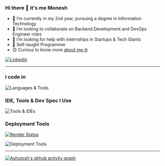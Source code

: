 ### Hi there 👋 it's me Monesh

- 🔭 I’m currently in my 2nd year, pursuing a degree in Information Technology  
- 👯 I’m looking to collaborate on Backend Development and DevOps Engineer roles  
- 🤔 I’m looking for help with internships in Startups & Tech Giants  
- 🙂 Self-taught Programmer  
- 😊 Curious to know more [about me 🌐](https://moneshgomo.netlify.app/)

<p>
  <!-- ✅ Only this LinkedIn icon is a link -->
  <a href="https://www.linkedin.com/in/moneshgomo" target="_blank">
    <img src="https://skillicons.dev/icons?i=linkedin&theme=dark" alt="LinkedIn"/>
  </a>
</p>

***

### I code in
<p>
  <!-- ❌ No links here -->
  <img src="https://skillicons.dev/icons?i=java,py,html,css,js,php,spring,laravel,maven,git,mysql,postgres&theme=dark" alt="Languages & Tools"/>
</p>

### IDE, Tools & Dev Spec I Use
<p>
  <img src="https://skillicons.dev/icons?i=eclipse,idea,vscode,postman,notion,ubuntu,windows&theme=dark" alt="Tools & IDEs"/>
</p>

### Deployment Tools  
<!-- ✅ Keep Render badge link, but no links on icons -->
[![Render Status](https://img.shields.io/badge/Render-Deployed-46E3B7?style=for-the-badge&logo=render)](https://blog-1fcl.onrender.com/home)

<p>
  <img src="https://skillicons.dev/icons?i=firebase,netlify&theme=dark" alt="Deployment Tools"/>
</p>

***

<!-- 📈 Activity Graph -->
[![Ashutosh's github activity graph](https://github-readme-activity-graph.vercel.app/graph?username=moneshgomo&bg_color=171616&color=edd9ed&line=11c04e&point=28f0ed&area=true&hide_border=true)](https://github.com/ashutosh00710/github-readme-activity-graph)
